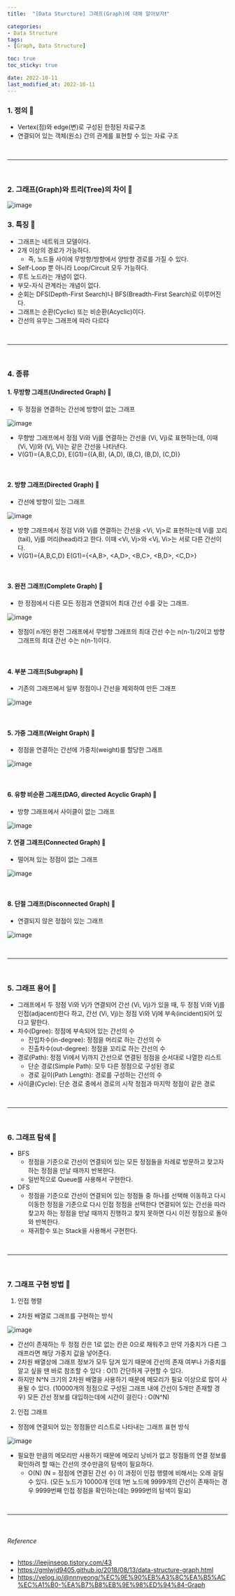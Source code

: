 ```yaml
---
title:  "[Data Sturcture] 그래프(Graph)에 대해 알아보자❗️"

categories:
- Data Structure
tags:
- [Graph, Data Structure]

toc: true
toc_sticky: true

date: 2022-10-11
last_modified_at: 2022-10-11
---
```


### 1. 정의 🔎

- Vertex(점)와 edge(변)로 구성된 한정된 자료구조
- 연결되어 있는 객체(원소) 간의 관계를 표현할 수 있는 자료 구조

<br>

---

<br>

### 2. 그래프(Graph)와 트리(Tree)의 차이 🔎

![image](https://user-images.githubusercontent.com/61777583/195375521-95973659-d786-42dd-ac8b-2eb96495fb9f.png)

### 3. 특징 🔎

- 그래프는 네트워크 모델이다.
- 2개 이상의 경로가 가능하다.
    - 즉, 노드들 사이에 무방향/방향에서 양방향 경로를 가질 수 있다.
- Self-Loop 뿐 아니라 Loop/Circuit 모두 가능하다.
- 루트 노드라는 개념이 없다.
- 부모-자식 관계라는 개념이 없다.
- 순회는 DFS(Depth-First Search)나 BFS(Breadth-First Search)로 이루어진다.
- 그래프는 순환(Cyclic) 또는 비순환(Acyclic)이다.
- 간선의 유무는 그래프에 따라 다르다

<br>

---

<br>

### 4. 종류

#### 1. 무방향 그래프(Undirected Graph) 🔎

- 두 정점을 연결하는 간선에 방향이 없는 그래프 <br>

![image](https://user-images.githubusercontent.com/61777583/195376721-828d227d-3d56-49c7-940c-21c87ec0a81c.png)

- 무향방 그래프에서 정점 Vi와 Vj를 연결하는 간선을 (Vi, Vj)로 표현하는데, 이때 (Vi, Vj)와 (Vj, Vi)는 같은 간선을 나타낸다.
- V(G1)={A,B,C,D}, E(G1)={(A,B), (A,D), (B,C), (B,D), (C,D)}

<br>

#### 2. 방향 그래프(Directed Graph) 🔎

- 간선에 방향이 있는 그래프 <br>

![image](https://user-images.githubusercontent.com/61777583/195377216-aef9ec98-c8d0-4859-aed2-cdb89e015a24.png) <br>

- 방향 그래프에서 정검 Vi와 Vj를 연결하는 간선을 <Vi, Vj>로 표현하는데 Vi를 꼬리(tail), Vj를 머리(head)라고 한다. 이때 <Vi, Vj>와 <Vj, Vi>는 서로 다른 간선이다.
- V(G1)={A,B,C,D} E(G1)={<A,B>, <A,D>, <B,C>, <B,D>, <C,D>}

<br>

#### 3. 완전 그래프(Complete Graph) 🔎

- 한 정점에서 다른 모든 정점과 연결되어 최대 간선 수를 갖는 그래프.

![image](https://user-images.githubusercontent.com/61777583/195378224-ff45e6f9-6f03-4ada-8e1c-9b0a82434669.png)

- 정점이 n개인 완전 그래프에서 무방향 그래프의 최대 간선 수는 n(n-1)/2이고 방향 그래프의 최대 간선 수는 n(n-1)이다.

<br>

#### 4. 부분 그래프(Subgraph) 🔎

- 기존의 그래프에서 일부 정점이나 간선을 제외하여 만든 그래프

![image](https://user-images.githubusercontent.com/61777583/195378472-4704e445-44bd-4463-8588-4ae2b65ff4b9.png)

<br>

#### 5. 가중 그래프(Weight Graph) 🔎

- 정점을 연결하는 간선에 가중치(weight)를 할당한 그래프

![image](https://user-images.githubusercontent.com/61777583/195378925-a87b5e8c-3409-4cef-8c2a-a4c5b44353a7.png)

<br>

#### 6. 유향 비순환 그래프(DAG, directed Acyclic Graph) 🔎

- 방향 그래프에서 사이클이 없는 그래프

![image](https://user-images.githubusercontent.com/61777583/195379028-49dc0917-3b72-48ec-ba0e-f69cbfb4d688.png)
<br>

#### 7. 연결 그래프(Connected Graph) 🔎

- 떨어져 있는 정점이 없는 그래프

![image](https://user-images.githubusercontent.com/61777583/195379284-37f3971d-3381-436c-a290-d99f16f24b1c.png)

<br>

#### 8. 단절 그래프(Disconnected Graph) 🔎

- 연결되지 않은 정점이 있는 그래프

![image](https://user-images.githubusercontent.com/61777583/195379284-37f3971d-3381-436c-a290-d99f16f24b1c.png)

<br>

---

<br>

### 5. 그래프 용어 🔎

- 그래프에서 두 정점 Vi와 Vj가 연결되어 간선 (Vi, Vj)가 있을 때, 두 정점 Vi와 Vj를 인접(adjacent)한다 하고, 간선 (Vi, Vj)는 정점 Vi와 Vj에 부속(incident)되어 있다고
  말한다.
- 차수(Dgree): 정점에 부속되어 있는 간선의 수
    - 진입차수(in-degree): 정점을 머리로 하는 간선의 수
    - 진출차수(out-degree): 정점을 꼬리로 하는 간선의 수
- 경로(Path): 정점 Vi에서 Vj까지 간선으로 연결된 정점을 순서대로 나열한 리스트
    - 단순 경로(Simple Path): 모두 다른 정점으로 구성된 경로
    - 경로 길이(Path Length): 경로를 구성하는 간선의 수
- 사이클(Cycle): 단순 경로 중에서 경로의 시작 정점과 마지막 정점이 같은 경로

<br>

---

<br>

### 6. 그래프 탐색 🔎

- BFS
    - 정점을 기준으로 간선이 연결되어 있는 모든 정점들을 차례로 방문하고 찾고자 하는 정점을 만날 때까지 반복한다.
    - 일반적으로 Queue를 사용해서 구현한다.
- DFS
    - 정점을 기준으로 간선이 연결되어 있는 정점들 중 하나를 선택해 이동하고 다시 이동한 정점을 기준으로 다시 인접 정점을 선택한다 연결되어 있는 간선을 따라 찾고자 하는 정점을 만날 때까지 진행하고 찾지
      못하면 다시 이전 정점으로 돌아와 반복한다.
    - 재귀함수 또는 Stack을 사용해서 구현한다.

<br>

--- 

<br>

### 7. 그래프 구현 방법 🔎

1. 인접 행렬

- 2차원 배열로 그래프를 구현하는 방식

![image](https://user-images.githubusercontent.com/61777583/195381370-ca2192c9-a470-41d4-b0be-559a599629d5.png)

- 간선이 존재하는 두 정점 칸은 1로 없는 칸은 0으로 채워주고 만약 가중치가 다른 그래프라면 해당 가중치 값을 넣어준다.
- 2차원 배열상에 그래프 정보가 모두 담겨 있기 때문에 간선의 존재 여부나 가중치를 알고 싶을 땐 바로 참조할 수 있다 : O(1)
  간단하게 구현할 수 있다.
- 하지만 N^N 크기의 2차원 배열을 사용하기 때문에 메모리가 필요 이상으로 많이 사용될 수 있다. (10000개의 정점으로 구성된 그래프 내에 간선이 5개만 존재할 경우)
  모든 간선 정보를 대입하는데에 시간이 걸린다 : O(N^N)


2. 인접 그래프

- 정점에 연결되어 있는 정점들만 리스트로 나타내는 그래프 표현 방식

![image](https://user-images.githubusercontent.com/61777583/195381448-96f7e5f3-9c9d-40f3-9662-6533b67b5ac4.png)

- 필요한 만큼의 메모리만 사용하기 때문에 메모리 낭비가 없고
  정점들의 연결 정보를 확인하려 할 때는 간선의 갯수만큼의 탐색이 필요하다.
    - O(N) (N = 정점에 연결된 간선 수)
      이 과정이 인접 행렬에 비해서는 오래 걸릴 수 있다. (모든 노드가 10000개 인데 1번 노드에 9999개의 간선이 존재하는 경우 9999번째 인접 정점을 확인하는데는 9999번의 탐색이 필요)

<br>

---

<br>

###### Reference

- https://leejinseop.tistory.com/43
- https://gmlwjd9405.github.io/2018/08/13/data-structure-graph.html
- https://velog.io/@nnnyeong/%EC%9E%90%EB%A3%8C%EA%B5%AC%EC%A1%B0-%EA%B7%B8%EB%9E%98%ED%94%84-Graph
